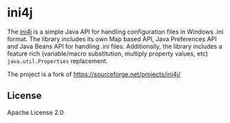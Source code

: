 # ini4j

The [ini4j](https://ini4j.github.io/ini4j) is a simple Java API for handling configuration files in Windows .ini format.
The library includes its own Map based API, Java Preferences API and Java Beans API for handling .ini files.
Additionally, the library includes a feature rich (variable/macro substitution, multiply property values, etc)
`java.util.Properties` replacement.

The project is a fork of https://sourceforge.net/projects/ini4j/

## License

Apache License 2.0
